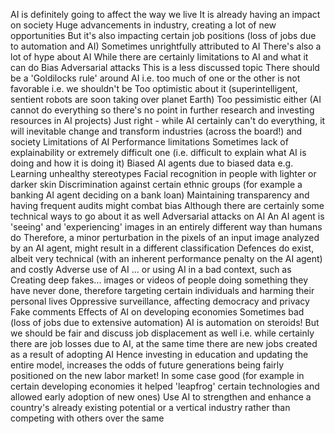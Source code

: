 AI is definitely going to affect the way we live
It is already having an impact on society
Huge advancements in industry, creating a lot of new opportunities
But it's also impacting certain job positions (loss of jobs due to automation and AI)
Sometimes unrightfully attributed to AI
There's also a lot of hype about AI
While there are certainly limitations to AI and what it can do
Bias
Adversarial attacks
This is a less discussed topic
There should be a 'Goldilocks rule' around AI i.e. too much of one or the other is not favorable i.e. we shouldn't be
Too optimistic about it (superintelligent, sentient robots are soon taking over planet Earth)
Too pessimistic either (AI cannot do everything so there's no point in further research and investing resources in AI projects)
Just right - while AI certainly can't do everything, it will inevitable change and transform industries (across the board!) and society
Limitations of AI
Performance limitations
Sometimes lack of explainability or extremely difficult one (i.e. difficult to explain what AI is doing and how it is doing it)
Biased AI agents due to biased data e.g.
Learning unhealthy stereotypes
Facial recognition in people with lighter or darker skin
Discrimination against certain ethnic groups (for example a banking AI agent deciding on a bank loan)
Maintaining transparency and having frequent audits might combat bias
Although there are certainly some technical ways to go about it as well
Adversarial attacks on AI
An AI agent is 'seeing' and 'experiencing' images in an entirely different way than humans do
Therefore, a minor perturbation in the pixels of an input image analyzed by an AI agent, might result in a different classification
Defences do exist, albeit very technical (with an inherent performance penalty on the AI agent) and costly
Adverse use of AI
... or using AI in a bad context, such as
Creating deep fakes... images or videos of people doing something they have never done, therefore targeting certain individuals and harming their personal lives
Oppressive surveillance, affecting democracy and privacy
Fake comments
Effects of AI on developing economies
Sometimes bad (loss of jobs due to extensive automation)
AI is automation on steroids!
But we should be fair and discuss job displacement as well i.e. while certainly there are job losses due to AI, at the same time there are new jobs created as a result of adopting AI
Hence investing in education and updating the entire model, increases the odds of future generations being fairly positioned on the new labor market!
In some case good (for example in certain developing economies it helped 'leapfrog' certain technologies and allowed early adoption of new ones)
Use AI to strengthen and enhance a country's already existing potential or a vertical industry rather than competing with others over the same
